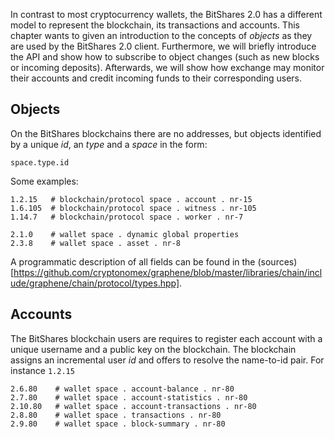In contrast to most cryptocurrency wallets, the BitShares 2.0 has a different
model to represent the blockchain, its transactions and accounts. This chapter
wants to given an introduction to the concepts of *objects* as they are used by
the BitShares 2.0 client. Furthermore, we will briefly introduce the API and
show how to subscribe to object changes (such as new blocks or incoming
deposits). Afterwards, we will show how exchange may monitor their accounts and
credit incoming funds to their corresponding users.

Objects
-------
On the BitShares blockchains there are no addresses, but objects identified by a
unique *id*, an *type* and a *space* in the form:

    space.type.id

Some examples:

    1.2.15   # blockchain/protocol space . account . nr-15
    1.6.105  # blockchain/protocol space . witness . nr-105
    1.14.7   # blockchain/protocol space . worker . nr-7

    2.1.0    # wallet space . dynamic global properties
    2.3.8    # wallet space . asset . nr-8

A programmatic description of all fields can be found in the
(sources)[https://github.com/cryptonomex/graphene/blob/master/libraries/chain/include/graphene/chain/protocol/types.hpp].

Accounts
--------
The BitShares blockchain users are requires to register each account with a
unique username and a public key on the blockchain. The blockchain assigns an
incremental user *id* and offers to resolve the name-to-id pair. For instance
`1.2.15`

    2.6.80    # wallet space . account-balance . nr-80
    2.7.80    # wallet space . account-statistics . nr-80
    2.10.80   # wallet space . account-transactions . nr-80
    2.8.80    # wallet space . transactions . nr-80
    2.9.80    # wallet space . block-summary . nr-80